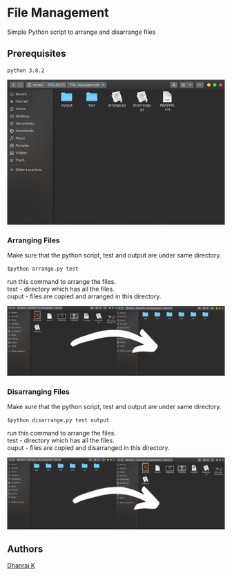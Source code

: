 # File Management

Simple Python script to arrange and disarrange files

## Prerequisites

```
python 3.8.2
```
<img src= "images/main.png">


### Arranging Files

Make sure that the python script, test and output are under same directory. 

```
$python arrange.py test
```
run this command to arrange the files.  
test - directory which has all the files.  
ouput - files are copied and arranged in this directory.


<img src= "images/arrange.png">


### Disarranging Files


Make sure that the python script, test and output are under same directory. 

```
$python disarrange.py test output
```
run this command to arrange the files.  
test - directory which has all the files.  
ouput - files are copied and disarranged in this directory.

<img src= "images/disarrange.png">


## Authors

  [Dhanraj K](https://github.com/DH4NRAJ)
